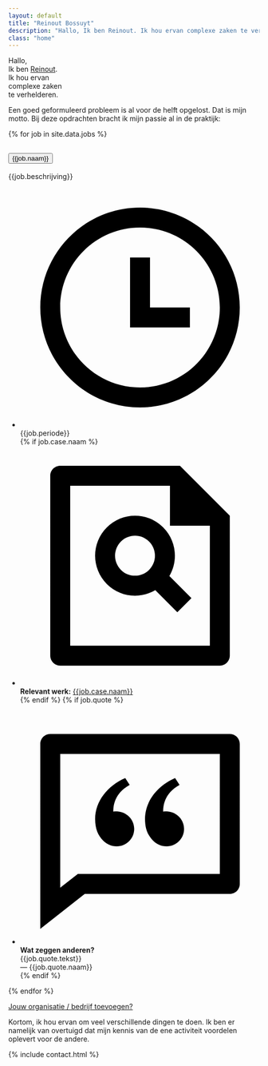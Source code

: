 ```yaml
---
layout: default
title: "Reinout Bossuyt"
description: "Hallo, Ik ben Reinout. Ik hou ervan complexe zaken te verhelderen. Hoe kan ik je helpen?"
class: "home"
---
```


<div class="home">

<div class="home-info">

<section class="intro">
  <div>
  <p class="intro--text">Hallo,<br/>
  Ik ben <a href="/over">Reinout</a>.<br/>
  Ik hou ervan<br/>
  complexe zaken<br/>
  te verhelderen.</p>
  </div>
  <div class="image-small"></div>
</section>

<section class="jobs">
  <p class="jobs--text">Een goed geformuleerd probleem is al voor de helft opgelost. Dat is mijn motto. Bij deze opdrachten bracht ik mijn passie al in de praktijk:</p>
  <div class="accordion" id="accordionExample">
    {% for job in site.data.jobs %}
    <div class="accordion-item">
      <h2 class="accordion-header" id="headingOne">
        <button class="accordion-button" type="button" data-bs-toggle="collapse" data-bs-target="#collapse{{forloop.index}}" aria-expanded="true" aria-controls="collapseOne">
          {{job.naam}}
        </button>
      </h2>
      <div id="collapse{{forloop.index}}" class="accordion-collapse collapse" data-bs-parent="#accordionExample">
        <div class="accordion-body">
          <p class="job-beschrijving">{{job.beschrijving}}</p>
          <ul class="job-details">
            <li class="job-periode">
              <svg xmlns="http://www.w3.org/2000/svg" viewBox="0 0 24 24"><path fill="none" d="M0 0h24v24H0z"></path><path d="M12 22C6.47715 22 2 17.5228 2 12C2 6.47715 6.47715 2 12 2C17.5228 2 22 6.47715 22 12C22 17.5228 17.5228 22 12 22ZM12 20C16.4183 20 20 16.4183 20 12C20 7.58172 16.4183 4 12 4C7.58172 4 4 7.58172 4 12C4 16.4183 7.58172 20 12 20ZM13 12H17V14H11V7H13V12Z"></path></svg>
              {{job.periode}}
            </li>
            {% if job.case.naam %}
            <li class="job-case">
              <svg xmlns="http://www.w3.org/2000/svg" viewBox="0 0 24 24"><path fill="none" d="M0 0h24v24H0z"></path><path d="M15 4H5V20H19V8H15V4ZM3 2.9918C3 2.44405 3.44749 2 3.9985 2H16L20.9997 7L21 20.9925C21 21.5489 20.5551 22 20.0066 22H3.9934C3.44476 22 3 21.5447 3 21.0082V2.9918ZM13.529 14.4464C11.9951 15.3524 9.98633 15.1464 8.66839 13.8284C7.1063 12.2663 7.1063 9.73367 8.66839 8.17157C10.2305 6.60948 12.7631 6.60948 14.3252 8.17157C15.6432 9.48951 15.8492 11.4983 14.9432 13.0322L17.1537 15.2426L15.7395 16.6569L13.529 14.4464ZM12.911 12.4142C13.6921 11.6332 13.6921 10.3668 12.911 9.58579C12.13 8.80474 10.8637 8.80474 10.0826 9.58579C9.30156 10.3668 9.30156 11.6332 10.0826 12.4142C10.8637 13.1953 12.13 13.1953 12.911 12.4142Z"></path></svg>
              <strong>Relevant werk:</strong> <a href="{{job.case.link}}">{{job.case.naam}}</a>
            </li>
            {% endif %}
            {% if job.quote %}
            <li class="job-quote">
              <svg xmlns="http://www.w3.org/2000/svg" viewBox="0 0 24 24"><path fill="none" d="M0 0h24v24H0z"></path><path d="M21 3C21.5523 3 22 3.44772 22 4V18C22 18.5523 21.5523 19 21 19H6.455L2 22.5V4C2 3.44772 2.44772 3 3 3H21ZM20 5H4V18.385L5.76333 17H20V5ZM10.5153 7.4116L10.9616 8.1004C9.29402 9.0027 9.32317 10.4519 9.32317 10.7645C9.47827 10.7431 9.64107 10.7403 9.80236 10.7553C10.7045 10.8389 11.4156 11.5795 11.4156 12.5C11.4156 13.4665 10.6321 14.25 9.66558 14.25C9.12905 14.25 8.61598 14.0048 8.29171 13.6605C7.77658 13.1137 7.5 12.5 7.5 11.5052C7.5 9.75543 8.72825 8.18684 10.5153 7.4116ZM15.5153 7.4116L15.9616 8.1004C14.294 9.0027 14.3232 10.4519 14.3232 10.7645C14.4783 10.7431 14.6411 10.7403 14.8024 10.7553C15.7045 10.8389 16.4156 11.5795 16.4156 12.5C16.4156 13.4665 15.6321 14.25 14.6656 14.25C14.1291 14.25 13.616 14.0048 13.2917 13.6605C12.7766 13.1137 12.5 12.5 12.5 11.5052C12.5 9.75543 13.7283 8.18684 15.5153 7.4116Z"></path></svg>
              <strong>Wat zeggen anderen?</strong><br/>
              {{job.quote.tekst}}<br/>&mdash; {{job.quote.naam}}</li>
            {% endif %}
          </ul>
        </div>
      </div>
    </div>
    {% endfor %}
  </div>
  <p class="job-toevoegen-tekst"><a href="/over#contact" class="job-toevoegen">Jouw organisatie / bedrijf toevoegen?</a></p>
</section>

<section class="multi">
  <p class="multi--text">Kortom, ik hou ervan om veel verschillende dingen te doen. Ik ben er namelijk van overtuigd dat mijn kennis van de ene activiteit voordelen oplevert voor de andere.</p>
</section>

</div>

<div class="image-large">
</div>

</div>

{% include contact.html %}
